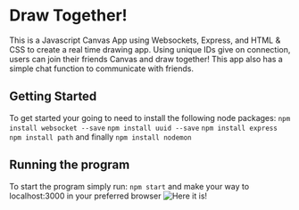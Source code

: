 # Draw Together!
  This is a Javascript Canvas App using Websockets, Express, and HTML & CSS to create a real time drawing app. Using unique IDs give on connection, users can join their friends Canvas and draw together! This app also has a simple chat function to communicate with friends. 
## Getting Started
To get started your going to need to install the following node packages:
```npm install websocket --save```
```npm install uuid --save```
```npm install express```
```npm install path```
and finally 
```npm install nodemon```
## Running the program
To start the program simply run:
```npm start```
and make your way to localhost:3000 in your preferred browser
![Here it is!](https://giphy.com/gifs/Keh948wlMHPPPYzudE)

